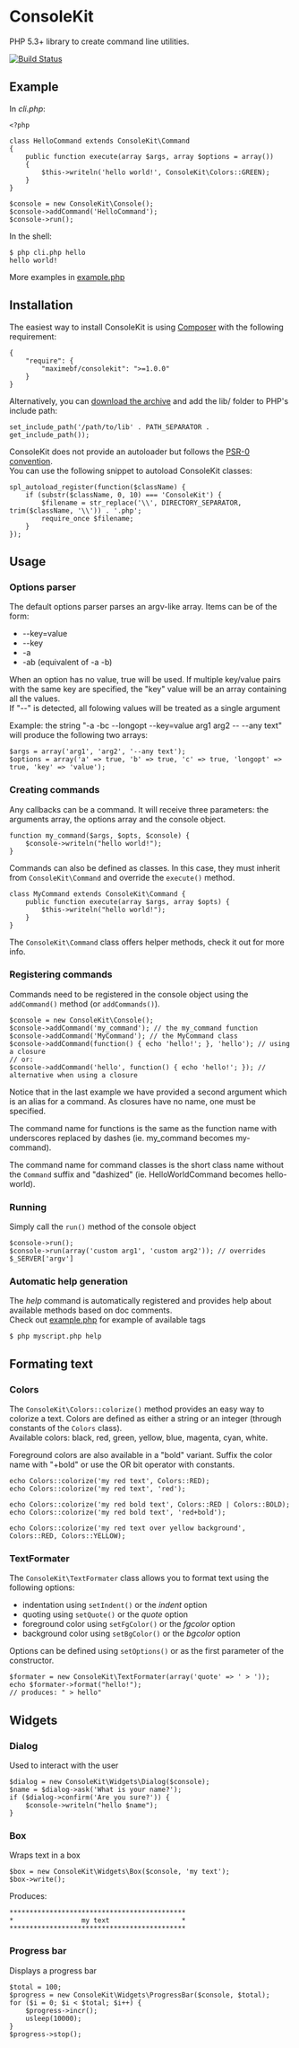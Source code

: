 # ConsoleKit

PHP 5.3+ library to create command line utilities.

[![Build Status](https://secure.travis-ci.org/maximebf/ConsoleKit.png)](http://travis-ci.org/maximebf/ConsoleKit)

## Example

In *cli.php*:

    <?php

    class HelloCommand extends ConsoleKit\Command
    {
        public function execute(array $args, array $options = array())
        {
            $this->writeln('hello world!', ConsoleKit\Colors::GREEN);
        }
    }

    $console = new ConsoleKit\Console();
    $console->addCommand('HelloCommand');
    $console->run();

In the shell:
    
    $ php cli.php hello
    hello world!

More examples in [example.php](https://github.com/maximebf/ConsoleKit/blob/master/example.php)

## Installation

The easiest way to install ConsoleKit is using [Composer](https://github.com/composer/composer)
with the following requirement:

    {
        "require": {
            "maximebf/consolekit": ">=1.0.0"
        }
    }

Alternatively, you can [download the archive](https://github.com/maximebf/ConsoleKit/zipball/master) 
and add the lib/ folder to PHP's include path:

    set_include_path('/path/to/lib' . PATH_SEPARATOR . get_include_path());

ConsoleKit does not provide an autoloader but follows the [PSR-0 convention](https://github.com/php-fig/fig-standards/blob/master/accepted/PSR-0.md).  
You can use the following snippet to autoload ConsoleKit classes:

    spl_autoload_register(function($className) {
        if (substr($className, 0, 10) === 'ConsoleKit') {
            $filename = str_replace('\\', DIRECTORY_SEPARATOR, trim($className, '\\')) . '.php';
            require_once $filename;
        }
    });

## Usage

### Options parser

The default options parser parses an argv-like array.
Items can be of the form:

 -  --key=value
 -  --key
 -  -a
 -  -ab (equivalent of -a -b)

When an option has no value, true will be used. If multiple key/value pairs
with the same key are specified, the "key" value will be an array containing all the values.  
If "--" is detected, all folowing values will be treated as a single argument

Example: the string "-a -bc --longopt --key=value arg1 arg2 -- --any text" will produce the following two arrays:

    $args = array('arg1', 'arg2', '--any text');
    $options = array('a' => true, 'b' => true, 'c' => true, 'longopt' => true, 'key' => 'value');

### Creating commands

Any callbacks can be a command. It will receive three parameters: the 
arguments array, the options array and the console object.

    function my_command($args, $opts, $console) {
        $console->writeln("hello world!");
    }

Commands can also be defined as classes. In this case, they must inherit from `ConsoleKit\Command`
and override the `execute()` method.

    class MyCommand extends ConsoleKit\Command {
        public function execute(array $args, array $opts) {
            $this->writeln("hello world!");
        }
    }

The `ConsoleKit\Command` class offers helper methods, check it out for more info.

### Registering commands

Commands need to be registered in the console object using the `addCommand()` method (or `addCommands()`).

    $console = new ConsoleKit\Console();
    $console->addCommand('my_command'); // the my_command function
    $console->addCommand('MyCommand'); // the MyCommand class
    $console->addCommand(function() { echo 'hello!'; }, 'hello'); // using a closure
    // or:
    $console->addCommand('hello', function() { echo 'hello!'; }); // alternative when using a closure

Notice that in the last example we have provided a second argument which is an alias for a command.
As closures have no name, one must be specified.

The command name for functions is the same as the function name with underscores replaced 
by dashes (ie. my\_command becomes my-command).

The command name for command classes is the short class name without the `Command` 
suffix and "dashized" (ie. HelloWorldCommand becomes hello-world).

### Running

Simply call the `run()` method of the console object

    $console->run();
    $console->run(array('custom arg1', 'custom arg2')); // overrides $_SERVER['argv']

### Automatic help generation

The *help* command is automatically registered and provides help about available methods based on doc comments.  
Check out [example.php](https://github.com/maximebf/ConsoleKit/blob/master/example.php) for example of available tags

    $ php myscript.php help

## Formating text

### Colors

The `ConsoleKit\Colors::colorize()` method provides an easy way to colorize a text. 
Colors are defined as either a string or an integer (through constants of the `Colors` class).  
Available colors: black, red, green, yellow, blue, magenta, cyan, white.

Foreground colors are also available in a "bold" variant. Suffix the color name with "+bold" or use the OR bit operator with constants.

    echo Colors::colorize('my red text', Colors::RED);
    echo Colors::colorize('my red text', 'red');
    
    echo Colors::colorize('my red bold text', Colors::RED | Colors::BOLD);
    echo Colors::colorize('my red bold text', 'red+bold');
    
    echo Colors::colorize('my red text over yellow background', Colors::RED, Colors::YELLOW);
   
### TextFormater

The `ConsoleKit\TextFormater` class allows you to format text using the following options:

 -  indentation using `setIndent()` or the *indent* option
 -  quoting using `setQuote()` or the *quote* option
 -  foreground color using `setFgColor()` or the *fgcolor* option
 -  background color using `setBgColor()` or the *bgcolor* option

Options can be defined using `setOptions()` or as the first parameter of the constructor.

    $formater = new ConsoleKit\TextFormater(array('quote' => ' > '));
    echo $formater->format("hello!");
    // produces: " > hello"
    
## Widgets

### Dialog

Used to interact with the user

    $dialog = new ConsoleKit\Widgets\Dialog($console);
    $name = $dialog->ask('What is your name?');
    if ($dialog->confirm('Are you sure?')) {
        $console->writeln("hello $name");
    }
    
### Box

Wraps text in a box

    $box = new ConsoleKit\Widgets\Box($console, 'my text');
    $box->write();
    
Produces:

    ********************************************
    *                 my text                  *
    ********************************************

### Progress bar

Displays a progress bar

    $total = 100;
    $progress = new ConsoleKit\Widgets\ProgressBar($console, $total);
    for ($i = 0; $i < $total; $i++) {
        $progress->incr();
        usleep(10000);
    }
    $progress->stop();
    

